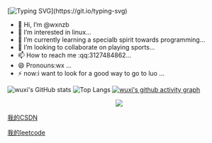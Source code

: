 [![Typing SVG](https://readme-typing-svg.demolab.com?font=Fira+Code&weight=600&size=32&pause=1000&center=&vCenter=&repeat=&random=&width=485&separator=%3C&lines=printf(%22hello+%2Clinux%22);%3CPlease+be+happy+everyday!)](https://git.io/typing-svg)
- 👋 Hi, I’m @wxnzb
- 👀 I’m interested in linux...
- 🌱 I’m currently learning a specialb spirit towards programming...
- 💞️ I’m looking to collaborate on playing sports...
- 📫 How to reach me :qq:3127484862...
- 😄 Pronouns:wx ...
- ⚡ now:i want to look for a good way to go to luo ...

<!---
wxnzb/wxnzb is a ✨ special ✨ repository because its `README.md` (this file) appears on your GitHub profile.
You can click the Preview link to take a look at your changes.
--->
![wuxi's GitHub stats](https://github-readme-stats.vercel.app/api?username=wxnzb&show_icons=true&theme=tokyonight)
![Top Langs](https://github-readme-stats.vercel.app/api/top-langs/?username=wxnzb&layout=compact&theme=tokyonight)
[![wuxi's github activity graph](https://github-readme-activity-graph.vercel.app/graph?username=wxnzb&theme=github-compact)](https://github.com/ashutosh00710/github-readme-activity-graph)
<p align="center">

<img src="https://img.shields.io/badge/Python-FFD749?style=for-the-badge&logo=Python&logoColor=white" />

[我的CSDN](https://blog.csdn.net/2301_80105928?spm=1000.2115.3001.5343)

[我的leetcode](https://leetcode.cn/u/tian-xian-bao-bao-4h/)
</p>

